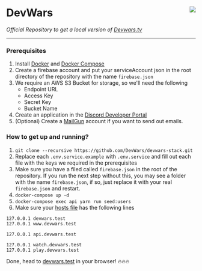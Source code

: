 # DevWars <img align="right" src="http://i.imgur.com/D9giOVL.png">

*Official Repository to get a local version of [Devwars.tv](http://devwars.tv/)* 

---

### Prerequisites
1. Install [Docker](https://docs.docker.com/install/) and [Docker Compose](https://docs.docker.com/compose/install/)
1. Create a firebase account and put your serviceAccount json in the root directory of the repository with the name `firebase.json`
1. We require an AWS S3 Bucket for storage, so we'll need the following
    * Endpoint URL
    * Access Key
    * Secret Key
    * Bucket Name
1. Create an application in the [Discord Developer Portal](https://discordapp.com/developers/applications/)
1. (Optional) Create a [MailGun](https://www.mailgun.com/) account if you want to send out emails.

### How to get up and running?
1. `git clone --recursive https://github.com/DevWars/devwars-stack.git`
1.  Replace each `.env.service.example` with `.env.service` and fill out each file with the keys we required in the prerequisites
1. Make sure you have a filed called `firebase.json` in the root of the repository. If you run the next step without this, you may see a folder with the name `firebase.json`, if so, just replace it with your real `firebase.json` and restart.
1. `docker-compose up -d`
1. `docker-compose exec api yarn run seed:users`
1. Make sure your [hosts file](https://www.howtogeek.com/howto/27350/beginner-geek-how-to-edit-your-hosts-file/) has the following lines
```text
127.0.0.1 devwars.test
127.0.0.1 www.devwars.test

127.0.0.1 api.devwars.test

127.0.0.1 watch.devwars.test
127.0.0.1 play.devwars.test
``` 

Done, head to [devwars.test](http://devwars.test) in your browser! 🔥🔥🔥
